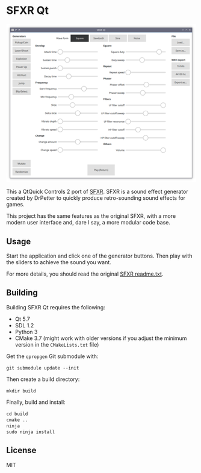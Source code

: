 # SFXR Qt

![Screenshot](screenshot.png)

This a QtQuick Controls 2 port of [SFXR][]. SFXR is a sound effect generator
created by DrPetter to quickly produce retro-sounding sound effects for games.

This project has the same features as the original SFXR, with a more modern
user interface and, dare I say, a more modular code base.

## Usage

Start the application and click one of the generator buttons. Then play with
the sliders to achieve the sound you want.

For more details, you should read the original [SFXR
readme.txt](readme-sfxr-sdl.txt).

## Building

Building SFXR Qt requires the following:

- Qt 5.7
- SDL 1.2
- Python 3
- CMake 3.7 (might work with older versions if you adjust the minimum version in
  the `CMakeLists.txt` file)

Get the `qpropgen` Git submodule with:

    git submodule update --init

Then create a build directory:

    mkdir build

Finally, build and install:

    cd build
    cmake ..
    ninja
    sudo ninja install

## License

MIT

[SFXR]: http://www.drpetter.se/project_sfxr.html
